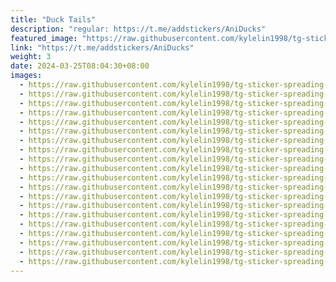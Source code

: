 ```yaml
---
title: "Duck Tails"
description: "regular: https://t.me/addstickers/AniDucks"
featured_image: "https://raw.githubusercontent.com/kylelin1998/tg-sticker-spreading-worldwide-images/main/img/20f71c63-846c-44c0-ace0-2cdadd256592.jpg"
link: "https://t.me/addstickers/AniDucks"
weight: 3
date: 2024-03-25T08:04:30+08:00
images:
  - https://raw.githubusercontent.com/kylelin1998/tg-sticker-spreading-worldwide-images/main/img/20f71c63-846c-44c0-ace0-2cdadd256592.jpg
  - https://raw.githubusercontent.com/kylelin1998/tg-sticker-spreading-worldwide-images/main/img/b5c7fd3b-a487-496f-9d42-89d7f51e6d37.jpg
  - https://raw.githubusercontent.com/kylelin1998/tg-sticker-spreading-worldwide-images/main/img/4ee9fa25-f3de-4b24-ba6e-e2cc52a7083c.jpg
  - https://raw.githubusercontent.com/kylelin1998/tg-sticker-spreading-worldwide-images/main/img/9af13f80-29b4-4fac-a877-b6fa2de86ef9.jpg
  - https://raw.githubusercontent.com/kylelin1998/tg-sticker-spreading-worldwide-images/main/img/2c75e92e-87ca-43d7-ac7e-5a9425a59ad5.jpg
  - https://raw.githubusercontent.com/kylelin1998/tg-sticker-spreading-worldwide-images/main/img/10e547e9-5598-43ae-8a23-7c78d8fa0f50.jpg
  - https://raw.githubusercontent.com/kylelin1998/tg-sticker-spreading-worldwide-images/main/img/9be9b024-ef0f-4a5f-b7df-61c330910609.jpg
  - https://raw.githubusercontent.com/kylelin1998/tg-sticker-spreading-worldwide-images/main/img/d3268073-ded0-486e-af09-3adf3cf5e1a8.jpg
  - https://raw.githubusercontent.com/kylelin1998/tg-sticker-spreading-worldwide-images/main/img/85dee540-3f54-4ad4-8b28-a22c2c73ff69.jpg
  - https://raw.githubusercontent.com/kylelin1998/tg-sticker-spreading-worldwide-images/main/img/43b8822d-bfc3-48a1-9349-b6f1fcd51286.jpg
  - https://raw.githubusercontent.com/kylelin1998/tg-sticker-spreading-worldwide-images/main/img/02a47449-c559-4ee7-ab90-8e3f09b2a044.jpg
  - https://raw.githubusercontent.com/kylelin1998/tg-sticker-spreading-worldwide-images/main/img/9a9aa7ac-00ab-47f5-a9e8-c34f341e0d51.jpg
  - https://raw.githubusercontent.com/kylelin1998/tg-sticker-spreading-worldwide-images/main/img/e5f0f777-dc51-4133-81f6-e4f87446ea90.jpg
  - https://raw.githubusercontent.com/kylelin1998/tg-sticker-spreading-worldwide-images/main/img/2e19f4e1-45cb-4636-a800-1354effef863.jpg
  - https://raw.githubusercontent.com/kylelin1998/tg-sticker-spreading-worldwide-images/main/img/b2c05ac3-1f43-4f5a-9040-069cc36ebea7.jpg
  - https://raw.githubusercontent.com/kylelin1998/tg-sticker-spreading-worldwide-images/main/img/90de7fd2-bcc4-4395-aea5-e4160998d306.jpg
  - https://raw.githubusercontent.com/kylelin1998/tg-sticker-spreading-worldwide-images/main/img/a1030449-d078-4d3c-8bd2-8d84bcd2eb19.jpg
  - https://raw.githubusercontent.com/kylelin1998/tg-sticker-spreading-worldwide-images/main/img/602d7b80-cd45-42c2-912d-a1116a180e87.jpg
  - https://raw.githubusercontent.com/kylelin1998/tg-sticker-spreading-worldwide-images/main/img/caa61552-4a30-4261-8ae8-6e842732e8ed.jpg
  - https://raw.githubusercontent.com/kylelin1998/tg-sticker-spreading-worldwide-images/main/img/3f3f42dc-5afa-48f0-a054-ac84fada876c.jpg
---
```

